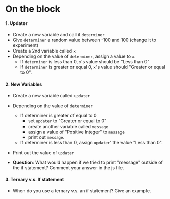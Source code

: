 # On the block

#### 1. Updater

- Create a new variable and call it `determiner`
- Give `determiner` a random value between -100 and 100 (change it to experiment)
- Create a 2nd variable called `x`
- Depending on the value of `determiner`, assign a value to `x`.
  - If `determiner` is less than 0, `x`'s value should be "Less than 0"
  - If `determiner` is greater or equal 0, `x`'s value should "Greater or equal to 0".

#### 2. New Variables

- Create a new variable called `updater`
- Depending on the value of `determiner`
  - If determiner is greater of equal to 0
    - set `updater` to "Greater or equal to 0"
    - create another variable called `message`
    - assign a value of "Positive Integer" to `message`
    - print out `message`.
  - If determiner is less than 0, assign `updater`' the value "Less than 0".
- Print out the value of `updater`

- **Question**: What would happen if we tried to print "message" outside of the if statement? Comment your answer in the js file.

#### 3. Ternary v.s. If statement

- When do you use a ternary v.s. an if statement? Give an example.
